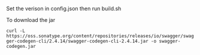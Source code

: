 Set the verison in config.json then run build.sh

To download the jar

`curl -L https://oss.sonatype.org/content/repositories/releases/io/swagger/swagger-codegen-cli/2.4.14/swagger-codegen-cli-2.4.14.jar -o swagger-codegen.jar`